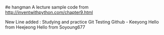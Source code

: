 #e hangman
A lecture sample code from http://inventwithpython.com/chapter9.html

New Line added : Studying and practice  Git 
Testing Github - Keeyong
Hello from Heejeong
Hello from Soyoung677


